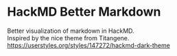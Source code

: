 # HackMD Better Markdown

Better visualization of markdown in HackMD.  
Inspired by the nice theme from Titangene.  
https://userstyles.org/styles/147272/hackmd-dark-theme
